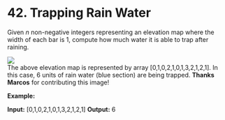42\. Trapping Rain Water
========================

Given _n_ non-negative integers representing an elevation map where the width of each bar is 1, compute how much water it is able to trap after raining.

![](https://assets.leetcode.com/uploads/2018/10/22/rainwatertrap.png)  
The above elevation map is represented by array \[0,1,0,2,1,0,1,3,2,1,2,1\]. In this case, 6 units of rain water (blue section) are being trapped. **Thanks Marcos** for contributing this image!

**Example:**

**Input:** \[0,1,0,2,1,0,1,3,2,1,2,1\]
**Output:** 6